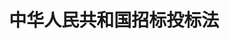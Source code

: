 ---
layout: article
id: 11
title: 中华人民共和国招标投标法
category: 法律法规
pic: 
detail: <p>第九届全国人民代表大会常务委员会第十一次会议通过 中华人民共和国主席令第二十一号</p><p>　　第一章　总　则</p><p>　　第一条　为了规范招标投标活动，保护国家利益、社会公共利益和招标投标活动当事人的合法权益，提高经济效益，保证项目质量，制定本法。</p><p>　　第二条　在中华人民共和国境内进行招标投标活动，适用本法。</p><p>　　第三条　在中华人民共和国境内进行下列工程建设项目包括项目的勘察、设计、施工、监理以及与工程建设有关的重要设备、材料等的采购，必须进行招标：</p><p>　　（一）大型基础设施、公用事业等关系社会公共利益、公众安全的项目；</p><p>　　（二）全部或者部分使用国有资金投资或者国家融资的项目；</p><p>　　（三）使用国际组织或者外国政府贷款、援助资金的项目。</p><p>　　前款所列项目的具体范围和规模标准，由国务院发展计划部门会同国务院有关部门制订，报国务院批准。</p><p>　　法律或者国务院对必须进行招标的其他项目的范围有规定的，依照其规定。</p><p>　　第四条　任何单位和个人不得将依法必须进行招标的项目化整为零或者以其他任何方式规避招标。</p><p>　　第五条　招标投标活动应当遵循公开、公平、公正和诚实信用的原则。</p><p>　　第六条　依法必须进行招标的项目，其招标投标活动不受地区或者部门的限制。任何单位和个人不得违法限制或者排斥本地区、本系统以外的法人或者其他组织参加投标，不得以任何方式非法干涉招标投标活动。</p><p>　　第七条　招标投标活动及其当事人应当接受依法实施的监督。</p><p>　　有关行政监督部门依法对招标投标活动实施监督，依法查处招标投标活动中的违法行为。</p><p>　　对招标投标活动的行政监督及有关部门的具体职权划分，由国务院规定。</p><p>　　第二章　招　标</p><p>　　第八条　招标人是依照本法规定提出招标项目、进行招标的法人或者其他组织。</p><p>　　第九条　招标项目按照国家有关规定需要履行项目审批手续的，应当先履行审批手续，取得批准。</p><p>　　招标人应当有进行招标项目的相应资金或者资金来源已经落实，并应当在招标文件中如实载明。</p><p>　　第十条　招标分为公开招标和邀请招标。</p><p>　　公开招标，是指招标人以招标公告的方式邀请不特定的法人或者其他组织投标。</p><p>　　邀请招标，是指招标人以投标邀请书的方式邀请特定的法人或者其他组织投标。</p><p>　　第十一条　国务院发展计划部门确定的国家重点项目和省、自治区、直辖市人民政府确定的地方重点项目不适宜公开招标的，经国务院发展计划部门或者省、自治区、直辖市人民政府批准，可以进行邀请招标。</p><p>　　第十二条　招标人有权自行选择招标代理机构，委托其办理招标事宜。任何单位和个人不得以任何方式为招标人指定招标代理机构。</p><p>　　招标人具有编制招标文件和组织评标能力的，可以自行办理招标事宜。任何单位和个人不得强制其委托招标代理机构办理招标事宜。</p><p>　　依法必须进行招标的项目，招标人自行办理招标事宜的，应当向有关行政监督部门备案。</p><p>　　第十三条　招标代理机构是依法设立、从事招标代理业务并提供相关服务的社会中介组织。</p><p>　　招标代理机构应当具备下列条件：</p><p>　　（一）有从事招标代理业务的营业场所和相应资金；</p><p>　　（二）有能够编制招标文件和组织评标的相应专业力量；</p><p>　　（三）有符合本法第三十七条第三款规定条件、可以作为评标委员会成员人选的技术、经济等方面的专家库。</p><p>　　第十四条　从事工程建设项目招标代理业务的招标代理机构，其资格由国务院或者省、自治区、直辖市人民政府的建设行政主管部门认定。具体办法由国务院建设行政主管部门会同国务院有关部门制定。从事其他招标代理业务的招标代理机构，其资格认定的主管部门由国务院规定。</p><p>　　招标代理机构与行政机关和其他国家机关不得存在隶属关系或者其他利益关系。</p><p>　　第十五条　招标代理机构应当在招标人委托的范围内办理招标事宜，并遵守本法关于招标人的规定。</p><p>　　第十六条　招标人采用公开招标方式的，应当发布招标公告。依法必须进行招标的项目的招标公告，应当通过国家指定的报刊、信息网络或者其他媒介发布。</p><p>　　招标公告应当载明招标人的名称和地址、招标项目的性质、数量、实施地点和时间以及获取招标文件的办法等事项。</p><p>　　第十七条　招标人采用邀请招标方式的，应当向三个以上具备承担招标项目的能力、资信良好的特定的法人或者其他组织发出投标邀请书。</p><p>　　投标邀请书应当载明本法第十六条第二款规定的事项。</p><p>　　第十八条　招标人可以根据招标项目本身的要求，在招标公告或者投标邀请书中，要求潜在投标人提供有关资质证明文件和业绩情况，并对潜在投标人进行资格审查；国家对投标人的资格条件有规定的，依照其规定。</p><p>　　招标人不得以不合理的条件限制或者排斥潜在投标人，不得对潜在投标人实行歧视待遇。</p><p>　　第十九条　招标人应当根据招标项目的特点和需要编制招标文件。招标文件应当包括招标项目的技术要求、对投标人资格审查的标准、投标报价要求和评标标准等所有实质性要求和条件以及拟签订合同的主要条款。</p><p>　　国家对招标项目的技术、标准有规定的，招标人应当按照其规定在招标文件中提出相应要求。</p><p>　　招标项目需要划分标段、确定工期的，招标人应当合理划分标段、确定工期，并在招标文件中载明。</p><p>　　第二十条　招标文件不得要求或者标明特定的生产供应者以及含有倾向或者排斥潜在投标人的其他内容。</p><p>　　第二十一条　招标人根据招标项目的具体情况，可以组织潜在投标人踏勘项目现场。</p><p>　　第二十二条　招标人不得向他人透露已获取招标文件的潜在投标人的名称、数量以及可能影响公平竞争的有关招标投标的其他情况。</p><p>　　招标人设有标底的，标底必须保密。</p><p>　　第二十三条　招标人对已发出的招标文件进行必要的澄清或者修改的，应当在招标文件要求提交投标文件截止时间至少十五日前，以书面形式通知所有招标文件收受人。该澄清或者修改的内容为招标文件的组成部分。</p><p>　　第二十四条　招标人应当确定投标人编制投标文件所需要的合理时间；但是，依法必须进行招标的项目，自招标文件开始发出之日起至投标人提交投标文件截止之日止，最短不得少于二十日。</p><p>　　第三章　投　标</p><p>　　第二十五条　投标人是响应招标、参加投标竞争的法人或者其他组织。</p><p>　　依法招标的科研项目允许个人参加投标的，投标的个人适用本法有关投标人的规定。</p><p>　　第二十六条　投标人应当具备承担招标项目的能力；国家有关规定对投标人资格条件或者招标文件对投标人资格条件有规定的，投标人应当具备规定的资格条件。</p><p>　　第二十七条　投标人应当按照招标文件的要求编制投标文件。投标文件应当对招标文件提出的实质性要求和条件作出响应。</p><p>　　招标项目属于建设施工的，投标文件的内容应当包括拟派出的项目负责人与主要技术人员的简历、业绩和拟用于完成招标项目的机械设备等。</p><p>　　第二十八条　投标人应当在招标文件要求提交投标文件的截止时间前，将投标文件送达投标地点。招标人收到投标文件后，应当签收保存，不得开启。投标人少于三个的，招标人应当依照本法重新招标。</p><p>　　在招标文件要求提交投标文件的截止时间后送达的投标文件，招标人应当拒收。</p><p>　　第二十九条　投标人在招标文件要求提交投标文件的截止时间前，可以补充、修改或者撤回已提交的投标文件，并书面通知招标人。补充、修改的内容为投标文件的组成部分。</p><p>　　第三十条　投标人根据招标文件载明的项目实际情况，拟在中标后将中标项目的部分非主体、非关键性工作进行分包的，应当在投标文件中载明。</p><p>　　第三十一条　两个以上法人或者其他组织可以组成一个联合体，以一个投标人的身份共同投标。</p><p>　　联合体各方均应当具备承担招标项目的相应能力；国家有关规定或者招标文件对投标人资格条件有规定的，联合体各方均应当具备规定的相应资格条件。由同一专业的单位组成的联合体，按照资质等级较低的单位确定资质等级。</p><p>　　联合体各方应当签订共同投标协议，明确约定各方拟承担的工作和责任，并将共同投标协议连同投标文件一并提交招标人。联合体中标的，联合体各方应当共同与招标人签订合同，就中标项目向招标人承担连带责任。</p><p>　　招标人不得强制投标人组成联合体共同投标，不得限制投标人之间的竞争。</p><p>　　第三十二条　投标人不得相互串通投标报价，不得排挤其他投标人的公平竞争，损害招标人或者其他投标人的合法权益。</p><p>　　投标人不得与招标人串通投标，损害国家利益、社会公共利益或者他人的合法权益。</p><p>　　禁止投标人以向招标人或者评标委员会成员行贿的手段谋取中标。</p><p>　　第三十三条　投标人不得以低于成本的报价竞标，也不得以他人名义投标或者以其他方式弄虚作假，骗取中标。</p><p>　　第四章　开标、评标和中标</p><p>　　第三十四条　开标应当在招标文件确定的提交投标文件截止时间的同一时间公开进行；开标地点应当为招标文件中预先确定的地点。</p><p>　　第三十五条　开标由招标人主持，邀请所有投标人参加。</p><p>　　第三十六条　开标时，由投标人或者其推选的代表检查投标文件的密封情况，也可以由招标人委托的公证机构检查并公证；经确认无误后，由工作人员当众拆封，宣读投标人名称、投标价格和投标文件的其他主要内容。</p><p>　　招标人在招标文件要求提交投标文件的截止时间前收到的所有投标文件，开标时都应当当众予以拆封、宣读。</p><p>　　开标过程应当记录，并存档备查。</p><p>　　第三十七条　评标由招标人依法组建的评标委员会负责。</p><p>　　依法必须进行招标的项目，其评标委员会由招标人的代表和有关技术、经济等方面的专家组成，成员人数为五人以上单数，其中技术、经济等方面的专家不得少于成员总数的三分之二。</p><p>　　前款专家应当从事相关领域工作满八年并具有高级职称或者具有同等专业水平，由招标人从国务院有关部门或者省、自治区、直辖市人民政府有关部门提供的专家名册或者招标代理机构的专家库内的相关专业的专家名单中确定；一般招标项目可以采取随机抽取方式，特殊招标项目可以由招标人直接确定。</p><p>　　与投标人有利害关系的人不得进入相关项目的评标委员会；已经进入的应当更换。</p><p>　　评标委员会成员的名单在中标结果确定前应当保密。</p><p>　　第三十八条　招标人应当采取必要的措施，保证评标在严格保密的情况下进行。</p><p>　　任何单位和个人不得非法干预、影响评标的过程和结果。</p><p>　　第三十九条　评标委员会可以要求投标人对投标文件中含义不明确的内容作必要的澄清或者说明，但是澄清或者说明不得超出投标文件的范围或者改变投标文件的实质性内容。</p><p>　　第四十条　评标委员会应当按照招标文件确定的评标标准和方法，对投标文件进行评审和比较；设有标底的，应当参考标底。评标委员会完成评标后，应当向招标人提出书面评标报告，并推荐合格的中标候选人。</p><p>　　招标人根据评标委员会提出的书面评标报告和推荐的中标候选人确定中标人。招标人也可以授权评标委员会直接确定中标人。</p><p>　　国务院对特定招标项目的评标有特别规定的，从其规定。</p><p>　　第四十一条　中标人的投标应当符合下列条件之一：</p><p>　　（一）能够最大限度地满足招标文件中规定的各项综合评价标准；</p><p>　　（二）能够满足招标文件的实质性要求，并且经评审的投标价格最低；但是投标价格低于成本的除外。</p><p>　　第四十二条　评标委员会经评审，认为所有投标都不符合招标文件要求的，可以否决所有投标。</p><p>　　依法必须进行招标的项目的所有投标被否决的，招标人应当依照本法重新招标。</p><p>　　第四十三条　在确定中标人前，招标人不得与投标人就投标价格、投标方案等实质性内容进行谈判。</p><p>　　第四十四条　评标委员会成员应当客观、公正地履行职务，遵守职业道德，对所提出的评审意见承担个人责任。</p><p>　　评标委员会成员不得私下接触投标人，不得收受投标人的财物或者其他好处。</p><p>　　评标委员会成员和参与评标的有关工作人员不得透露对投标文件的评审和比较、中标候选人的推荐情况以及与评标有关的其他情况。</p><p>　　第四十五条　中标人确定后，招标人应当向中标人发出中标通知书，并同时将中标结果通知所有未中标的投标人。</p><p>　　中标通知书对招标人和中标人具有法律效力。中标通知书发出后，招标人改变中标结果的，或者中标人放弃中标项目的，应当依法承担法律责任。</p><p>　　第四十六条　招标人和中标人应当自中标通知书发出之日起三十日内，按照招标文件和中标人的投标文件订立书面合同。招标人和中标人不得再行订立背离合同实质性内容的其他协议。</p><p>　　招标文件要求中标人提交履约保证金的，中标人应当提交。</p><p>　　第四十七条　依法必须进行招标的项目，招标人应当自确定中标人之日起十五日内，向有关行政监督部门提交招标投标情况的书面报告。</p><p>　　第四十八条　中标人应当按照合同约定履行义务，完成中标项目。中标人不得向他人转让中标项目，也不得将中标项目肢解后分别向他人转让。</p><p>　　中标人按照合同约定或者经招标人同意，可以将中标项目的部分非主体、非关键性工作分包给他人完成。接受分包的人应当具备相应的资格条件，并不得再次分包。</p><p>　　中标人应当就分包项目向招标人负责，接受分包的人就分包项目承担连带责任。</p><p>　　第五章　法律责任</p><p>　　第四十九条　违反本法规定，必须进行招标的项目而不招标的，将必须进行招标的项目化整为零或者以其他任何方式规避招标的，责令限期改正，可以处项目合同金额千分之五以上千分之十以下的罚款；对全部或者部分使用国有资金的项目，可以暂停项目执行或者暂停资金拨付；对单位直接负责的主管人员和其他直接责任人员依法给予处分。</p><p>　　第五十条　招标代理机构违反本法规定，泄露应当保密的与招标投标活动有关的情况和资料的，或者与招标人、投标人串通损害国家利益、社会公共利益或者他人合法权益的，处五万元以上二十五万元以下的罚款，对单位直接负责的主管人员和其他直接责任人员处单位罚款数额百分之五以上百分之十以下的罚款；有违法所得的，并处没收违法所得；情节严重的，暂停直至取消招标代理资格；构成犯罪的，依法追究刑事责任。给他人造成损失的，依法承担赔偿责任。</p><p>　　前款所列行为影响中标结果的，中标无效。</p><p>　　第五十一条　招标人以不合理的条件限制或者排斥潜在投标人的，对潜在投标人实行歧视待遇的，强制要求投标人组成联合体共同投标的，或者限制投标人之间竞争的，责令改正，可以处一万元以上五万元以下的罚款。</p><p>　　第五十二条　依法必须进行招标的项目的招标人向他人透露已获取招标文件的潜在投标人的名称、数量或者可能影响公平竞争的有关招标投标的其他情况的，或者泄露标底的，给予警告，可以并处一万元以上十万元以下的罚款；对单位直接负责的主管人员和其他直接责任人员依法给予处分；构成犯罪的，依法追究刑事责任。</p><p>　　前款所列行为影响中标结果的，中标无效。</p><p>　　第五十三条　投标人相互串通投标或者与招标人串通投标的，投标人以向招标人或者评标委员会成员行贿的手段谋取中标的，中标无效，处中标项目金额千分之五以上千分之十以下的罚款，对单位直接负责的主管人员和其他直接责任人员处单位罚款数额百分之五以上百分之十以下的罚款；有违法所得的，并处没收违法所得；情节严重的，取消其一年至二年内参加依法必须进行招标的项目的投标资格并予以公告，直至由工商行政管理机关吊销营业执照；构成犯罪的，依法追究刑事责任。给他人造成损失的，依法承担赔偿责任。</p><p>　　第五十四条　投标人以他人名义投标或者以其他方式弄虚作假，骗取中标的，中标无效，给招标人造成损失的，依法承担赔偿责任；构成犯罪的，依法追究刑事责任。</p><p>　　依法必须进行招标的项目的投标人有前款所列行为尚未构成犯罪的，处中标项目金额千分之五以上千分之十以下的罚款，对单位直接负责的主管人员和其他直接责任人员处单位罚款数额百分之五以上百分之十以下的罚款；有违法所得的，并处没收违法所得；情节严重的，取消其一年至三年内参加依法必须进行招标的项目的投标资格并予以公告，直至由工商行政管理机关吊销营业执照。</p><p>　　第五十五条　依法必须进行招标的项目，招标人违反本法规定，与投标人就投标价格、投标方案等实质性内容进行谈判的，给予警告，对单位直接负责的主管人员和其他直接责任人员依法给予处分。</p><p>　　前款所列行为影响中标结果的，中标无效。</p><p>　　第五十六条　评标委员会成员收受投标人的财物或者其他好处的，评标委员会成员或者参加评标的有关工作人员向他人透露对投标文件的评审和比较、中标候选人的推荐以及与评标有关的其他情况的，给予警告，没收收受的财物，可以并处三千元以上五万元以下的罚款，对有所列违法行为的评标委员会成员取消担任评标委员会成员的资格，不得再参加任何依法必须进行招标的项目的评标；构成犯罪的，依法追究刑事责任。</p><p>　　第五十七条　招标人在评标委员会依法推荐的中标候选人以外确定中标人的，依法必须进行招标的项目在所有投标被评标委员会否决后自行确定中标人的，中标无效。责令改正，可以处中标项目金额千分之五以上千分之十以下的罚款；对单位直接负责的主管人员和其他直接责任人员依法给予处分。</p><p>　　第五十八条　中标人将中标项目转让给他人的，将中标项目肢解后分别转让给他人的，违反本法规定将中标项目的部分主体、关键性工作分包给他人的，或者分包人再次分包的，转让、分包无效，处转让、分包项目金额千分之五以上千分之十以下的罚款；有违法所得的，并处没收违法所得；可以责令停业整顿；情节严重的，由工商行政管理机关吊销营业执照。</p><p>　　第五十九条　招标人与中标人不按照招标文件和中标人的投标文件订立合同的，或者招标人、中标人订立背离合同实质性内容的协议的，责令改正；可以处中标项目金额千分之五以上千分之十以下的罚款。</p><p>　　第六十条　中标人不履行与招标人订立的合同的，履约保证金不予退还，给招标人造成的损失超过履约保证金数额的，还应当对超过部分予以赔偿；没有提交履约保证金的，应当对招标人的损失承担赔偿责任。</p><p>　　中标人不按照与招标人订立的合同履行义务，情节严重的，取消其二年至五年内参加依法必须进行招标的项目的投标资格并予以公告，直至由工商行政管理机关吊销营业执照。</p><p>　　因不可抗力不能履行合同的，不适用前两款规定。</p><p>　　第六十一条　本章规定的行政处罚，由国务院规定的有关行政监督部门决定。本法已对实施行政处罚的机关作出规定的除外。</p><p>　　第六十二条　任何单位违反本法规定，限制或者排斥本地区、本系统以外的法人或者其他组织参加投标的，为招标人指定招标代理机构的，强制招标人委托招标代理机构办理招标事宜的，或者以其他方式干涉招标投标活动的，责令改正；对单位直接负责的主管人员和其他直接责任人员依法给予警告、记过、记大过的处分，情节较重的，依法给予降级、撤职、开除的处分。</p><p>　　个人利用职权进行前款违法行为的，依照前款规定追究责任。</p><p>　　第六十三条　对招标投标活动依法负有行政监督职责的国家机关工作人员徇私舞弊、滥用职权或者玩忽职守，构成犯罪的，依法追究刑事责任；不构成犯罪的，依法给予行政处分。</p><p>　　第六十四条　依法必须进行招标的项目违反本法规定，中标无效的，应当依照本法规定的中标条件从其余投标人中重新确定中标人或者依照本法重新进行招标。</p><p>　　第六章　附　则</p><p>　　第六十五条　投标人和其他利害关系人认为招标投标活动不符合本法有关规定的，有权向招标人提出异议或者依法向有关行政监督部门投诉。</p><p>　　第六十六条　涉及国家安全、国家秘密、抢险救灾或者属于利用扶贫资金实行以工代赈、需要使用农民工等特殊情况，不适宜进行招标的项目，按照国家有关规定可以不进行招标。</p><p>　　第六十七条　使用国际组织或者外国政府贷款、援助资金的项目进行招标，贷款方、资金提供方对招标投标的具体条件和程序有不同规定的，可以适用其规定，但违背中华人民共和国的社会公共利益的除外。</p><p>　　第六十八条　本法自2000年1月1日起施行。</p><p><br></p>
---